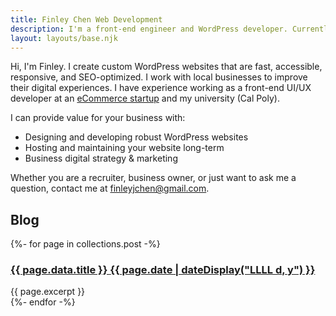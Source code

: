 ```yaml
---
title: Finley Chen Web Development
description: I'm a front-end engineer and WordPress developer. Currently taking freelance projects.
layout: layouts/base.njk
---
```



Hi, I'm Finley. I create custom WordPress websites that are fast, accessible, responsive, and SEO-optimized. I work with local businesses to improve their digital experiences. I have experience working as a front-end UI/UX developer at an [eCommerce startup](https://www.allpeople.co/) and my university (Cal Poly). 

I can provide value for your business with:
- Designing and developing robust WordPress websites
- Hosting and maintaining your website long-term
- Business digital strategy & marketing

Whether you are a recruiter, business owner, or just want to ask me a question, contact me at <a href="mailto:finleyjchen@gmail.com">finleyjchen@gmail.com</a>.



## Blog 
<section class="listing">
{%- for page in collections.post -%}
  <article>
    <h3>
    <a href="{{ page.url }}">{{ page.data.title }}
    <time datetime="{{ page.date }}">{{ page.date | dateDisplay("LLLL d, y") }}</time>
    </a>
    </h3>
  {{ page.excerpt }}
  </article>
{%- endfor -%}
</section>



<!-- <ul class="listing">
{%- for item in hawksworx.entries.slice(0,5) -%}
  <li>
    <a href="{{ item.link }}">{{ item.title }}</a>
  </li>
{%- endfor -%}
</ul> -->





